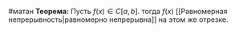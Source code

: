 #матан 
**Теорема:** Пусть $f(x) \in C[a, b].$ тогда $f(x)$ [[Равномерная непрерывность|равномерно непрерывна]] на этом же отрезке. 